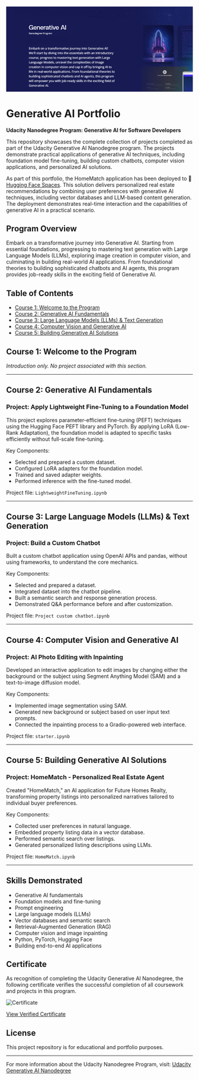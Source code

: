 ![Generative AI Program](images/GenAI.png)

# Generative AI Portfolio

**Udacity Nanodegree Program: Generative AI for Software Developers**

This repository showcases the complete collection of projects completed as part of the Udacity Generative AI Nanodegree program. The projects demonstrate practical applications of generative AI techniques, including foundation model fine-tuning, building custom chatbots, computer vision applications, and personalized AI solutions.

As part of this portfolio, the HomeMatch application has been deployed to 🤗 [Hugging Face Spaces](https://huggingface.co/spaces/Joe-ElM/HomeMatch). This solution delivers personalized real estate recommendations by combining user preferences with generative AI techniques, including vector databases and LLM-based content generation. The deployment demonstrates real-time interaction and the capabilities of generative AI in a practical scenario.

## Program Overview

Embark on a transformative journey into Generative AI. Starting from essential foundations, progressing to mastering text generation with Large Language Models (LLMs), exploring image creation in computer vision, and culminating in building real-world AI applications. From foundational theories to building sophisticated chatbots and AI agents, this program provides job-ready skills in the exciting field of Generative AI.

## Table of Contents

- [Course 1: Welcome to the Program](#course-1-welcome-to-the-program)
- [Course 2: Generative AI Fundamentals](#course-2-generative-ai-fundamentals)
- [Course 3: Large Language Models (LLMs) & Text Generation](#course-3-large-language-models-llms--text-generation)
- [Course 4: Computer Vision and Generative AI](#course-4-computer-vision-and-generative-ai)
- [Course 5: Building Generative AI Solutions](#course-5-building-generative-ai-solutions)

## Course 1: Welcome to the Program

_Introduction only. No project associated with this section._

---

## Course 2: Generative AI Fundamentals

### Project: Apply Lightweight Fine-Tuning to a Foundation Model

This project explores parameter-efficient fine-tuning (PEFT) techniques using the Hugging Face PEFT library and PyTorch. By applying LoRA (Low-Rank Adaptation), the foundation model is adapted to specific tasks efficiently without full-scale fine-tuning.

Key Components:

- Selected and prepared a custom dataset.
- Configured LoRA adapters for the foundation model.
- Trained and saved adapter weights.
- Performed inference with the fine-tuned model.

Project file: `LightweightFineTuning.ipynb`

---

## Course 3: Large Language Models (LLMs) & Text Generation

### Project: Build a Custom Chatbot

Built a custom chatbot application using OpenAI APIs and pandas, without using frameworks, to understand the core mechanics.

Key Components:

- Selected and prepared a dataset.
- Integrated dataset into the chatbot pipeline.
- Built a semantic search and response generation process.
- Demonstrated Q&A performance before and after customization.

Project file: `Project custom chatbot.ipynb`

---

## Course 4: Computer Vision and Generative AI

### Project: AI Photo Editing with Inpainting

Developed an interactive application to edit images by changing either the background or the subject using Segment Anything Model (SAM) and a text-to-image diffusion model.

Key Components:

- Implemented image segmentation using SAM.
- Generated new background or subject based on user input text prompts.
- Connected the inpainting process to a Gradio-powered web interface.

Project file: `starter.ipynb`

---

## Course 5: Building Generative AI Solutions

### Project: HomeMatch - Personalized Real Estate Agent

Created "HomeMatch," an AI application for Future Homes Realty, transforming property listings into personalized narratives tailored to individual buyer preferences.

Key Components:

- Collected user preferences in natural language.
- Embedded property listing data in a vector database.
- Performed semantic search over listings.
- Generated personalized listing descriptions using LLMs.

Project file: `HomeMatch.ipynb`

---

## Skills Demonstrated

- Generative AI fundamentals
- Foundation models and fine-tuning
- Prompt engineering
- Large language models (LLMs)
- Vector databases and semantic search
- Retrieval-Augmented Generation (RAG)
- Computer vision and image inpainting
- Python, PyTorch, Hugging Face
- Building end-to-end AI applications

## Certificate

As recognition of completing the Udacity Generative AI Nanodegree, the following certificate verifies the successful completion of all coursework and projects in this program.

![Certificate](Gen-AI-certificate.PNG)

[View Verified Certificate](https://www.udacity.com/certificate/e/fd8c371c-e45b-11ef-baf4-4fbc7c56ae11)

## License

This project repository is for educational and portfolio purposes.

---

For more information about the Udacity Nanodegree Program, visit: [Udacity Generative AI Nanodegree](https://www.udacity.com/course/generative-ai--nd608)
